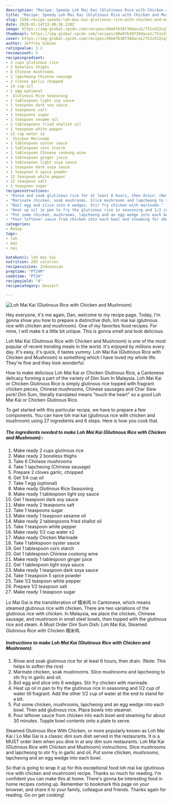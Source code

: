 ```yaml
---
description: "Recipe: Speedy Loh Mai Kai (Glutinous Rice with Chicken and Mushroom)"
title: "Recipe: Speedy Loh Mai Kai (Glutinous Rice with Chicken and Mushroom)"
slug: 1594-recipe-speedy-loh-mai-kai-glutinous-rice-with-chicken-and-mushroom
date: 2020-01-14T23:40:20.210Z
image: https://img-global.cpcdn.com/recipes/d9e6fb38f39daca1/751x532cq70/loh-mai-kai-glutinous-rice-with-chicken-and-mushroom-recipe-main-photo.jpg
thumbnail: https://img-global.cpcdn.com/recipes/d9e6fb38f39daca1/751x532cq70/loh-mai-kai-glutinous-rice-with-chicken-and-mushroom-recipe-main-photo.jpg
cover: https://img-global.cpcdn.com/recipes/d9e6fb38f39daca1/751x532cq70/loh-mai-kai-glutinous-rice-with-chicken-and-mushroom-recipe-main-photo.jpg
author: Jeffrey Gibson
ratingvalue: 3.2
reviewcount: 5
recipeingredient:
- 2 cups glutinous rice
- 2 boneless thighs
- 6 Chinese mushrooms
- 1 lapcheong Chinese sausage
- 2 cloves garlic chopped
- 14 cup oil
- 1 egg optional
-  Glutinous Rice Seasoning
- 1 tablespoon light soy sauce
- 1 teaspoon dark soy sauce
- 2 teaspoons salt
- 1 teaspoons sugar
- 1 teaspoon sesame oil
- 2 tablespoons fried shallot oil
- 1 teaspoon white pepper
- 12 cup water x2
-  Chicken Marinade
- 1 tablespoon oyster sauce
- 1 tablespoon corn starch
- 1 tablespoon Chinese cookong wine
- 1 tablespoon ginger juice
- 1 tablespoon light soya sauce
- 1 teaspoon dark soya sauce
- 1 teaspoon 5 spice powder
- 12 teaspoon white pepper
- 12 teaspoon salt
- 1 teaspoon sugar
recipeinstructions:
- "Rinse and soak glutinous rice for at least 6 hours, then drain. (Note: This helps to soften the rice)"
- "Marinate chicken, soak mushrooms. Slice mushrooms and lapcheong to stir fry in garlic and oil."
- "Boil egg and slice into 6 wedges. Stir fry chicken with marinade."
- "Heat up oil in pan to fry the glutinous rice in seasoning and 1/2 cup of water till fragrant. Add the other 1/2 cup of water at the end to stand for a bit."
- "Put some chicken, mushrooms, lapcheong and an egg wedge into each bowl. Then add glutinous rice. Place bowls into steamer."
- "Pour leftover sauce from chicken into each bowl and steaming for about 30 minutes. Topple bowl contents onto a plate to serve."
categories:
- Resep
tags:
- loh
- mai
- kai

katakunci: loh mai kai
nutrition: 283 calories
recipecuisine: Indonesian
preptime: "PT24M"
cooktime: "PT2H"
recipeyield: "4"
recipecategory: Dessert

---
```



![Loh Mai Kai (Glutinous Rice with Chicken and Mushroom)](https://img-global.cpcdn.com/recipes/d9e6fb38f39daca1/751x532cq70/loh-mai-kai-glutinous-rice-with-chicken-and-mushroom-recipe-main-photo.jpg)

Hey everyone, it's me again, Dan, welcome to my recipe page. Today, I'm gonna show you how to prepare a distinctive dish, loh mai kai (glutinous rice with chicken and mushroom). One of my favorites food recipes. For mine, I will make it a little bit unique. This is gonna smell and look delicious.

Loh Mai Kai (Glutinous Rice with Chicken and Mushroom) is one of the most popular of recent trending meals in the world. It's enjoyed by millions every day. It's easy, it's quick, it tastes yummy. Loh Mai Kai (Glutinous Rice with Chicken and Mushroom) is something which I have loved my whole life. They're fine and they look wonderful.

How to make delicious Loh Mai Kai or Chicken Glutinous Rice, a Cantonese delicacy forming a part of the variety of Dim Sum In Malaysia. Loh Mai Kai or Chicken Glutinous Rice is simply glutinous rice topped with fragrant chicken pieces, Chinese mushrooms, Chinese sausages and Char Siew pork! Dim Sum, literally translated means &#34;touch the heart&#34; so a good Loh Mai Kai or Chicken Glutinous Rice.


To get started with this particular recipe, we have to prepare a few components. You can have loh mai kai (glutinous rice with chicken and mushroom) using 27 ingredients and 6 steps. Here is how you cook that.

##### The ingredients needed to make Loh Mai Kai (Glutinous Rice with Chicken and Mushroom)::

1. Make ready 2 cups glutinous rice
1. Make ready 2 boneless thighs
1. Take 6 Chinese mushrooms
1. Take 1 lapcheong (Chinese sausage)
1. Prepare 2 cloves garlic, chopped
1. Get 1/4 cup oil
1. Take 1 egg (optional)
1. Make ready  Glutinous Rice Seasoning
1. Make ready 1 tablespoon light soy sauce
1. Get 1 teaspoon dark soy sauce
1. Make ready 2 teaspoons salt
1. Take 1 teaspoons sugar
1. Make ready 1 teaspoon sesame oil
1. Make ready 2 tablespoons fried shallot oil
1. Take 1 teaspoon white pepper
1. Make ready 1/2 cup water x2
1. Make ready  Chicken Marinade
1. Take 1 tablespoon oyster sauce
1. Get 1 tablespoon corn starch
1. Get 1 tablespoon Chinese cookong wine
1. Make ready 1 tablespoon ginger juice
1. Get 1 tablespoon light soya sauce
1. Make ready 1 teaspoon dark soya sauce
1. Take 1 teaspoon 5 spice powder
1. Take 1/2 teaspoon white pepper
1. Prepare 1/2 teaspoon salt
1. Make ready 1 teaspoon sugar


Lo Mai Gai is the transliteration of 糯米鸡 in Cantonese, which means steamed glutinous rice with chicken. There are two variations of the glutinous rice with chicken. In Malaysia, we place the chicken, Chinese sausage, and mushroom in small steel bowls, then topped with the glutinous rice and steam. A Must Order Dim Sum Dish: Loh Mai Kai, Steamed Glutinous Rice with Chicken 糯米鸡. 

##### Instructions to make Loh Mai Kai (Glutinous Rice with Chicken and Mushroom):

1. Rinse and soak glutinous rice for at least 6 hours, then drain. (Note: This helps to soften the rice)
1. Marinate chicken, soak mushrooms. Slice mushrooms and lapcheong to stir fry in garlic and oil.
1. Boil egg and slice into 6 wedges. Stir fry chicken with marinade.
1. Heat up oil in pan to fry the glutinous rice in seasoning and 1/2 cup of water till fragrant. Add the other 1/2 cup of water at the end to stand for a bit.
1. Put some chicken, mushrooms, lapcheong and an egg wedge into each bowl. Then add glutinous rice. Place bowls into steamer.
1. Pour leftover sauce from chicken into each bowl and steaming for about 30 minutes. Topple bowl contents onto a plate to serve.


Steamed Glutinous Rice With Chicken, or more popularly known as Loh Mai Kai / Lo Mai Gai is a classic dim sum dish served in the restaurants. It is a MUST order item when you dine in at any dim sum restaurants. Loh Mai Kai (Glutinous Rice with Chicken and Mushroom) instructions. Slice mushrooms and lapcheong to stir fry in garlic and oil. Put some chicken, mushrooms, lapcheong and an egg wedge into each bowl. 

So that is going to wrap it up for this exceptional food loh mai kai (glutinous rice with chicken and mushroom) recipe. Thanks so much for reading. I'm confident you can make this at home. There's gonna be interesting food in home recipes coming up. Remember to bookmark this page on your browser, and share it to your family, colleague and friends. Thanks again for reading. Go on get cooking!
